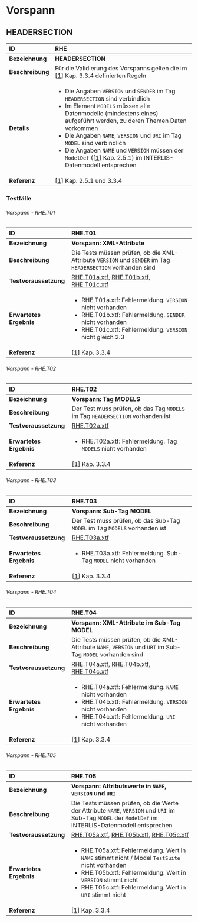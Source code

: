 # Vorspann

## HEADERSECTION
|ID|RHE
|:--|:--
|**Bezeichnung**|**HEADERSECTION**
|**Beschreibung**|Für die Validierung des Vorspanns gelten die im [[1]] Kap. 3.3.4 definierten Regeln
|**Details**|<ul><li>Die Angaben ```VERSION``` und ```SENDER``` im Tag ```HEADERSECTION``` sind verbindlich</li><li>Im Element ```MODELS``` müssen alle Datenmodelle (mindestens eines) aufgeführt werden, zu deren Themen Daten vorkommen</li><li>Die Angaben ```NAME```, ```VERSION``` und ```URI``` im Tag ```MODEL``` sind verbindlich</li><li>Die Angaben ```NAME``` und ```VERSION``` müssen der ```ModelDef``` ([[1]] Kap. 2.5.1) im INTERLIS-Datenmodell entsprechen
|**Referenz**|[[1]] Kap. 2.5.1 und 3.3.4

### Testfälle
###### Vorspann - RHE.T01
|ID|RHE.T01
|:--|:--
|**Bezeichnung**|**Vorspann: XML-Attribute**
|**Beschreibung**|Die Tests müssen prüfen, ob die XML-Attribute ```VERSION``` und ```SENDER``` im Tag ```HEADERSECTION``` vorhanden sind
|**Testvoraussetzung**|[RHE.T01a.xtf](../data/RHE.T01a.xtf), [RHE.T01b.xtf](../data/RHE.T01b.xtf), [RHE.T01c.xtf](../data/RHE.T01c.xtf)
|**Erwartetes Ergebnis**|<ul><li>RHE.T01a.xtf: Fehlermeldung. ```VERSION``` nicht vorhanden</li><li>RHE.T01b.xtf: Fehlermeldung. ```SENDER``` nicht vorhanden</li><li>RHE.T01c.xtf: Fehlermeldung. ```VERSION``` nicht gleich 2.3</li></ul>
|**Referenz**|[[1]] Kap. 3.3.4

###### Vorspann - RHE.T02
|ID|RHE.T02
|:--|:--
|**Bezeichnung**|**Vorspann: Tag MODELS**
|**Beschreibung**|Der Test muss prüfen, ob das Tag ```MODELS``` im Tag ```HEADERSECTION``` vorhanden ist
|**Testvoraussetzung**|[RHE.T02a.xtf](../data/RHE.T02a.xtf)
|**Erwartetes Ergebnis**|<ul><li>RHE.T02a.xtf: Fehlermeldung. Tag ```MODELS``` nicht vorhanden</li></ul>
|**Referenz**|[[1]] Kap. 3.3.4

###### Vorspann - RHE.T03
|ID|RHE.T03
|:--|:--
|**Bezeichnung**|**Vorspann: Sub-Tag MODEL**
|**Beschreibung**|Der Test muss prüfen, ob das Sub-Tag ```MODEL``` im Tag ```MODELS``` vorhanden ist
|**Testvoraussetzung**|[RHE.T03a.xtf](../data/RHE.T03a.xtf)
|**Erwartetes Ergebnis**|<ul><li>RHE.T03a.xtf: Fehlermeldung. Sub-Tag ```MODEL``` nicht vorhanden</li></ul>
|**Referenz**|[[1]] Kap. 3.3.4

###### Vorspann - RHE.T04
|ID|RHE.T04
|:--|:--
|**Bezeichnung**|**Vorspann: XML-Attribute im Sub-Tag MODEL**
|**Beschreibung**|Die Tests müssen prüfen, ob die XML-Attribute ```NAME```, ```VERSION``` und ```URI``` im Sub-Tag ```MODEL``` vorhanden sind
|**Testvoraussetzung**|[RHE.T04a.xtf](../data/RHE.T04a.xtf), [RHE.T04b.xtf](../data/RHE.T04b.xtf), [RHE.T04c.xtf](../data/RHE.T04c.xtf)
|**Erwartetes Ergebnis**|<ul><li>RHE.T04a.xtf: Fehlermeldung. ```NAME``` nicht vorhanden</li><li>RHE.T04b.xtf: Fehlermeldung. ```VERSION``` nicht vorhanden</li><li>RHE.T04c.xtf: Fehlermeldung. ```URI``` nicht vorhanden</li></ul>
|**Referenz**|[[1]] Kap. 3.3.4

###### Vorspann - RHE.T05
|ID|RHE.T05
|:--|:--
|**Bezeichnung**|**Vorspann: Attributswerte in ```NAME```, ```VERSION``` und ```URI```**
|**Beschreibung**|Die Tests müssen prüfen, ob die Werte der Attribute ```NAME```, ```VERSION``` und ```URI``` im Sub-Tag ```MODEL``` der ```ModelDef``` im INTERLIS-Datenmodell entsprechen
|**Testvoraussetzung**|[RHE.T05a.xtf](../data/RHE.T05a.xtf), [RHE.T05b.xtf](../data/RHE.T05b.xtf), [RHE.T05c.xtf](../data/RHE.T05c.xtf)
|**Erwartetes Ergebnis**|<ul><li>RHE.T05a.xtf: Fehlermeldung. Wert in ```NAME``` stimmt nicht / Model ``TestSuite`` nicht vorhanden</li><li>RHE.T05b.xtf: Fehlermeldung. Wert in ```VERSION``` stimmt nicht</li><li>RHE.T05c.xtf: Fehlermeldung. Wert in ```URI``` stimmt nicht</li></ul>
|**Referenz**|[[1]] Kap. 3.3.4

[1]: bib.md#1-kogis-interlis-2--referenzhandbuch-13042006
